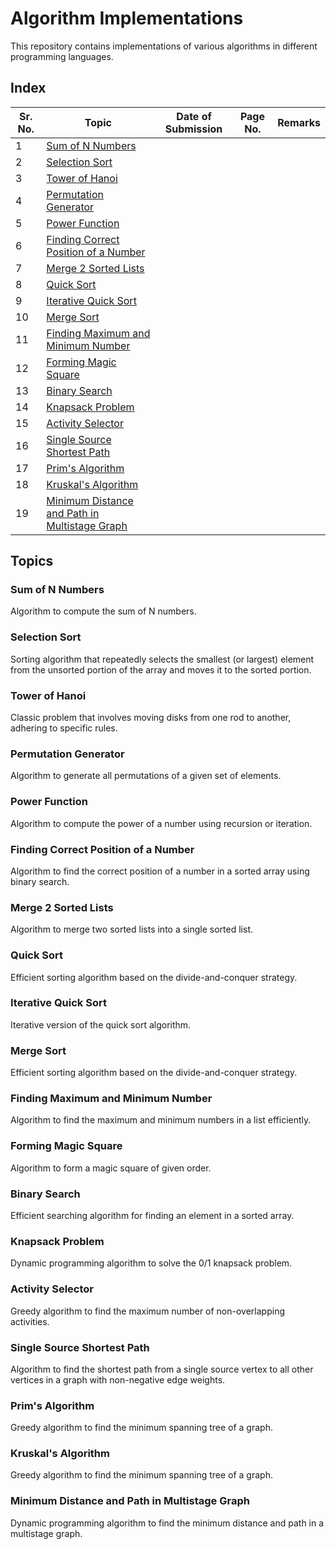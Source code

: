# Algorithm Implementations

This repository contains implementations of various algorithms in different programming languages.

## Index

| Sr. No. | Topic                                      | Date of Submission | Page No. | Remarks             |
|---------|--------------------------------------------|--------------------|----------|---------------------|
| 1       | [Sum of N Numbers](#sum-of-n-numbers)     |                    |          |                     |
| 2       | [Selection Sort](#selection-sort)         |                    |          |                     |
| 3       | [Tower of Hanoi](#tower-of-hanoi)         |                    |          |                     |
| 4       | [Permutation Generator](#permutation-generator) |                    |          |                     |
| 5       | [Power Function](#power-function)         |                    |          |                     |
| 6       | [Finding Correct Position of a Number](#finding-correct-position-of-a-number) |                    |          |                     |
| 7       | [Merge 2 Sorted Lists](#merge-2-sorted-lists) |                    |          |                     |
| 8       | [Quick Sort](#quick-sort)                 |                    |          |                     |
| 9       | [Iterative Quick Sort](#iterative-quick-sort) |                    |          |                     |
| 10      | [Merge Sort](#merge-sort)                 |                    |          |                     |
| 11      | [Finding Maximum and Minimum Number](#finding-maximum-and-minimum-number) |                    |          |                     |
| 12      | [Forming Magic Square](#forming-magic-square) |                    |          |                     |
| 13      | [Binary Search](#binary-search)           |                    |          |                     |
| 14      | [Knapsack Problem](#knapsack-problem)     |                    |          |                     |
| 15      | [Activity Selector](#activity-selector)   |                    |          |                     |
| 16      | [Single Source Shortest Path](#single-source-shortest-path) |                    |          |                     |
| 17      | [Prim's Algorithm](#prims-algorithm)      |                    |          |                     |
| 18      | [Kruskal's Algorithm](#kruskals-algorithm) |                    |          |                     |
| 19      | [Minimum Distance and Path in Multistage Graph](#minimum-distance-and-path-in-multistage-graph) |                    |          |                     |

## Topics

### Sum of N Numbers
Algorithm to compute the sum of N numbers.

### Selection Sort
Sorting algorithm that repeatedly selects the smallest (or largest) element from the unsorted portion of the array and moves it to the sorted portion.

### Tower of Hanoi
Classic problem that involves moving disks from one rod to another, adhering to specific rules.

### Permutation Generator
Algorithm to generate all permutations of a given set of elements.

### Power Function
Algorithm to compute the power of a number using recursion or iteration.

### Finding Correct Position of a Number
Algorithm to find the correct position of a number in a sorted array using binary search.

### Merge 2 Sorted Lists
Algorithm to merge two sorted lists into a single sorted list.

### Quick Sort
Efficient sorting algorithm based on the divide-and-conquer strategy.

### Iterative Quick Sort
Iterative version of the quick sort algorithm.

### Merge Sort
Efficient sorting algorithm based on the divide-and-conquer strategy.

### Finding Maximum and Minimum Number
Algorithm to find the maximum and minimum numbers in a list efficiently.

### Forming Magic Square
Algorithm to form a magic square of given order.

### Binary Search
Efficient searching algorithm for finding an element in a sorted array.

### Knapsack Problem
Dynamic programming algorithm to solve the 0/1 knapsack problem.

### Activity Selector
Greedy algorithm to find the maximum number of non-overlapping activities.

### Single Source Shortest Path
Algorithm to find the shortest path from a single source vertex to all other vertices in a graph with non-negative edge weights.

### Prim's Algorithm
Greedy algorithm to find the minimum spanning tree of a graph.

### Kruskal's Algorithm
Greedy algorithm to find the minimum spanning tree of a graph.

### Minimum Distance and Path in Multistage Graph
Dynamic programming algorithm to find the minimum distance and path in a multistage graph.
